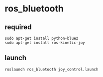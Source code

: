 # ros_bluetooth

## required
    sudo apt-get install python-bluez
    sudo apt-get install ros-kinetic-joy
  
## launch
    roslaunch ros_bluetooth joy_control.launch
